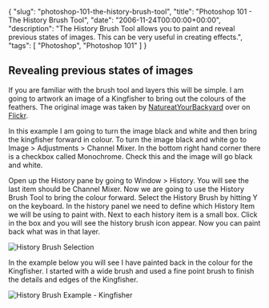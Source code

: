 {
  "slug": "photoshop-101-the-history-brush-tool",
  "title": "Photoshop 101 - The History Brush Tool",
  "date": "2006-11-24T00:00:00+00:00",
  "description": "The History Brush Tool allows you to paint and reveal previous states of images. This can be very useful in creating effects.",
  "tags": [
    "Photoshop",
    "Photoshop 101"
  ]
}

## Revealing previous states of images

If you are familiar with the brush tool and layers this will be simple. I am going to artwork an image of a Kingfisher to bring out the colours of the feathers. The original image was taken by [NatureatYourBackyard][1] over on [Flickr][2].

In this example I am going to turn the image black and white and then bring the kingfisher forward in colour. To turn the image black and white go to Image > Adjustments > Channel Mixer. In the bottom right hand corner there is a checkbox called Monochrome. Check this and the image will go black and white. 

Open up the History pane by going to Window > History. You will see the last item should be Channel Mixer. Now we are going to use the History Brush Tool to bring the colour forward. Select the History Brush by hitting Y on the keyboard. In the history panel we need to define which History Item we will be using to paint with. Next to each history item is a small box. Click in the box and you will see the history brush icon appear. Now you can paint back what was in that layer. 

![History Brush Selection][3] 

In the example below you will see I have painted back in the colour for the Kingfisher. I started with a wide brush and used a fine point brush to finish the details and edges of the Kingfisher.

![History Brush Example - Kingfisher][4]

 [1]: http://www.flickr.com/photos/64684201@N00/
 [2]: http://www.flickr.com/
 [3]: /images/articles/history_brush.gif 
 [4]: /images/articles/history_brush_example.jpg 
